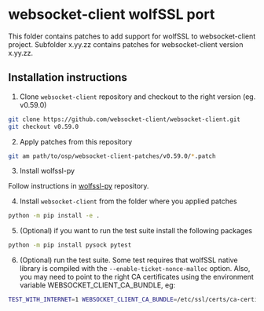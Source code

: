 # websocket-client wolfSSL port

This folder contains patches to add support for wolfSSL to websocket-client project.
Subfolder x.yy.zz contains patches for websocket-client version x.yy.zz.

## Installation instructions

1. Clone `websocket-client` repository and checkout to the right version (eg. v0.59.0)
```bash
git clone https://github.com/websocket-client/websocket-client.git
git checkout v0.59.0
```
2. Apply patches from this repository
```bash
git am path/to/osp/websocket-client-patches/v0.59.0/*.patch
```
3. Install wolfssl-py

Follow instructions in [wolfssl-py](https://github.com/wolfssl/wolfssl-py) repository. 

4. Install `websocket-client` from the folder where you applied patches
```bash
python -m pip install -e .
```
5. (Optional) if you want to run the test suite install the following packages
```bash
python -m pip install pysock pytest
```
6. (Optional) run the test suite. Some test requires that wolfSSL native library is compiled with the `--enable-ticket-nonce-malloc` option.
   Also, you may need to point to the right CA certificates using the environment variable WEBSOCKET_CLIENT_CA_BUNDLE, eg:
```bash
TEST_WITH_INTERNET=1 WEBSOCKET_CLIENT_CA_BUNDLE=/etc/ssl/certs/ca-certificates.crt python -m pytest websocket/tests
```
